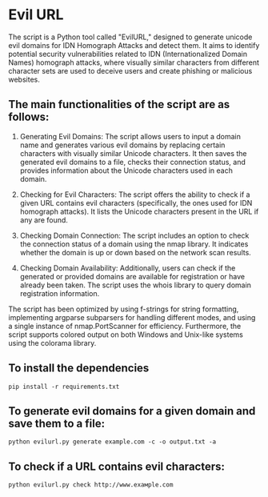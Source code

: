 # Evil URL

The script is a Python tool called "EvilURL," designed to generate unicode evil domains for IDN Homograph Attacks and detect them. It aims to identify potential security vulnerabilities related to IDN (Internationalized Domain Names) homograph attacks, where visually similar characters from different character sets are used to deceive users and create phishing or malicious websites.

## The main functionalities of the script are as follows:

1. Generating Evil Domains: The script allows users to input a domain name and generates various evil domains by replacing certain characters with visually similar Unicode characters. It then saves the generated evil domains to a file, checks their connection status, and provides information about the Unicode characters used in each domain.

2. Checking for Evil Characters: The script offers the ability to check if a given URL contains evil characters (specifically, the ones used for IDN homograph attacks). It lists the Unicode characters present in the URL if any are found.

3. Checking Domain Connection: The script includes an option to check the connection status of a domain using the nmap library. It indicates whether the domain is up or down based on the network scan results.

4. Checking Domain Availability: Additionally, users can check if the generated or provided domains are available for registration or have already been taken. The script uses the whois library to query domain registration information.

The script has been optimized by using f-strings for string formatting, implementing argparse subparsers for handling different modes, and using a single instance of nmap.PortScanner for efficiency. Furthermore, the script supports colored output on both Windows and Unix-like systems using the colorama library.

## To install the dependencies

`pip install -r requirements.txt`

## To generate evil domains for a given domain and save them to a file:

`python evilurl.py generate example.com -c -o output.txt -a`

## To check if a URL contains evil characters:

`python evilurl.py check http://www.exaмple.com`
